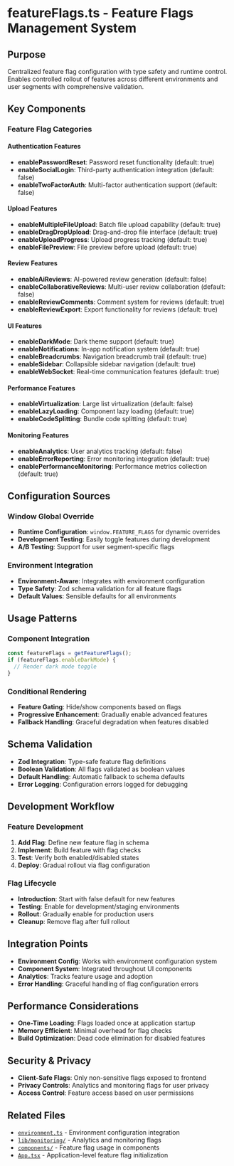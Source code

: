 # featureFlags.ts - Feature Flags Management System

## Purpose

Centralized feature flag configuration with type safety and runtime control. Enables controlled rollout of features across different environments and user segments with comprehensive validation.

## Key Components

### Feature Flag Categories

#### Authentication Features
- **enablePasswordReset**: Password reset functionality (default: true)
- **enableSocialLogin**: Third-party authentication integration (default: false)
- **enableTwoFactorAuth**: Multi-factor authentication support (default: false)

#### Upload Features  
- **enableMultipleFileUpload**: Batch file upload capability (default: true)
- **enableDragDropUpload**: Drag-and-drop file interface (default: true)
- **enableUploadProgress**: Upload progress tracking (default: true)
- **enableFilePreview**: File preview before upload (default: true)

#### Review Features
- **enableAiReviews**: AI-powered review generation (default: false)
- **enableCollaborativeReviews**: Multi-user review collaboration (default: false) 
- **enableReviewComments**: Comment system for reviews (default: true)
- **enableReviewExport**: Export functionality for reviews (default: true)

#### UI Features
- **enableDarkMode**: Dark theme support (default: true)
- **enableNotifications**: In-app notification system (default: true)
- **enableBreadcrumbs**: Navigation breadcrumb trail (default: true)
- **enableSidebar**: Collapsible sidebar navigation (default: true)
- **enableWebSocket**: Real-time communication features (default: true)

#### Performance Features
- **enableVirtualization**: Large list virtualization (default: false)
- **enableLazyLoading**: Component lazy loading (default: true)
- **enableCodeSplitting**: Bundle code splitting (default: true)

#### Monitoring Features
- **enableAnalytics**: User analytics tracking (default: false)
- **enableErrorReporting**: Error monitoring integration (default: true)
- **enablePerformanceMonitoring**: Performance metrics collection (default: true)

## Configuration Sources

### Window Global Override
- **Runtime Configuration**: `window.FEATURE_FLAGS` for dynamic overrides
- **Development Testing**: Easily toggle features during development
- **A/B Testing**: Support for user segment-specific flags

### Environment Integration
- **Environment-Aware**: Integrates with environment configuration
- **Type Safety**: Zod schema validation for all feature flags
- **Default Values**: Sensible defaults for all environments

## Usage Patterns

### Component Integration
```typescript
const featureFlags = getFeatureFlags();
if (featureFlags.enableDarkMode) {
  // Render dark mode toggle
}
```

### Conditional Rendering
- **Feature Gating**: Hide/show components based on flags
- **Progressive Enhancement**: Gradually enable advanced features
- **Fallback Handling**: Graceful degradation when features disabled

## Schema Validation

- **Zod Integration**: Type-safe feature flag definitions
- **Boolean Validation**: All flags validated as boolean values
- **Default Handling**: Automatic fallback to schema defaults
- **Error Logging**: Configuration errors logged for debugging

## Development Workflow

### Feature Development
1. **Add Flag**: Define new feature flag in schema
2. **Implement**: Build feature with flag checks
3. **Test**: Verify both enabled/disabled states
4. **Deploy**: Gradual rollout via flag configuration

### Flag Lifecycle
- **Introduction**: Start with false default for new features
- **Testing**: Enable for development/staging environments
- **Rollout**: Gradually enable for production users
- **Cleanup**: Remove flag after full rollout

## Integration Points

- **Environment Config**: Works with environment configuration system
- **Component System**: Integrated throughout UI components
- **Analytics**: Tracks feature usage and adoption
- **Error Handling**: Graceful handling of flag configuration errors

## Performance Considerations

- **One-Time Loading**: Flags loaded once at application startup
- **Memory Efficient**: Minimal overhead for flag checks
- **Build Optimization**: Dead code elimination for disabled features

## Security & Privacy

- **Client-Safe Flags**: Only non-sensitive flags exposed to frontend
- **Privacy Controls**: Analytics and monitoring flags for user privacy
- **Access Control**: Feature access based on user permissions

## Related Files

- [`environment.ts`](environment.ts.md) - Environment configuration integration
- [`lib/monitoring/`](../monitoring/) - Analytics and monitoring flags
- [`components/`](../../components/) - Feature flag usage in components
- [`App.tsx`](../../App.tsx.md) - Application-level feature flag initialization
